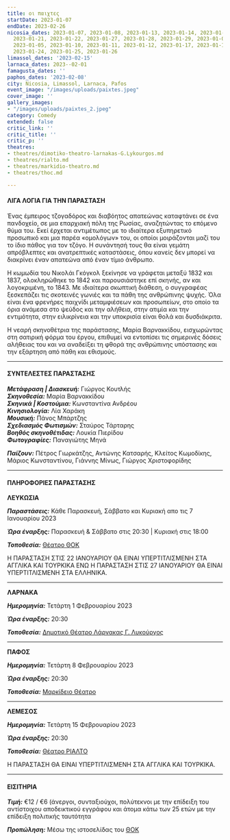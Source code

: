 ```yaml
---
title: οι παιχτες
startDate: 2023-01-07
endDate: 2023-02-26
nicosia_dates: 2023-01-07, 2023-01-08, 2023-01-13, 2023-01-14, 2023-01-15, 2023-01-20,
  2023-01-21, 2023-01-22, 2023-01-27, 2023-01-28, 2023-01-29, 2023-01-03, 2023-01-04,
  2023-01-05, 2023-01-10, 2023-01-11, 2023-01-12, 2023-01-17, 2023-01-18, 2023-01-19,
  2023-01-24, 2023-01-25, 2023-01-26
limassol_dates: '2023-02-15'
larnaca_dates: 2023--02-01
famagusta_dates: ''
paphos_dates: '2023-02-08'
city: Nicosia, Limassol, Larnaca, Pafos
event_image: "/images/uploads/paixtes.jpeg"
cover_image: ''
gallery_images:
- "/images/uploads/paixtes_2.jpeg"
category: Comedy
extended: false
critic_link: ''
critic_title: ''
critic_p: ''
theatres:
- theatres/dimotiko-theatro-larnakas-G.Lykourgos.md
- theatres/rialto.md
- theatres/markidio-theatro.md
- theatres/thoc.md

---
```

#### ΛΙΓΑ ΛΟΓΙΑ ΓΙΑ ΤΗΝ ΠΑΡΑΣΤΑΣΗ

Ένας έμπειρος τζογαδόρος και διαβόητος απατεώνας καταφτάνει σε ένα πανδοχείο, σε μια επαρχιακή πόλη της Ρωσίας, αναζητώντας το επόμενο θύμα του. Εκεί έρχεται αντιμέτωπος με το ιδιαίτερα εξυπηρετικό προσωπικό και μια παρέα «ομολόγων» του, οι οποίοι μοιράζονται μαζί του το ίδιο πάθος για τον τζόγο. Η συνάντησή τους θα είναι γεμάτη απρόβλεπτες και ανατρεπτικές καταστάσεις, όπου κανείς δεν μπορεί να διακρίνει έναν απατεώνα από έναν τίμιο άνθρωπο.

Η κωμωδία του Νικολάι Γκόγκολ ξεκίνησε να γράφεται μεταξύ 1832 και 1837, ολοκληρώθηκε το 1842 και παρουσιάστηκε επί σκηνής, αν και λογοκριμένη, το 1843. Με ιδιαίτερα σκωπτική διάθεση, ο συγγραφέας ξεσκεπάζει τις σκοτεινές γωνιές και τα πάθη της ανθρώπινης ψυχής. Όλα είναι ένα φρενήρες παιχνίδι μεταμφιέσεων και προσωπείων, στο οποίο τα όρια ανάμεσα στο ψεύδος και την αλήθεια, στην ατιμία και την εντιμότητα, στην ειλικρίνεια και την υποκρισία είναι θολά και δυσδιάκριτα.

Η νεαρή σκηνοθέτρια της παράστασης, Μαρία Βαρνακκίδου, εισχωρώντας στη σατιρική φόρμα του έργου, επιθυμεί να εντοπίσει τις σημερινές δόσεις αλήθειας του και να αναδείξει τη φθορά της ανθρώπινης υπόστασης και την εξάρτηση από πάθη και εθισμούς.

***

#### ΣΥΝΤΕΛΕΣΤΕΣ ΠΑΡΑΣΤΑΣΗΣ

**_Μετάφραση | Διασκευή:_** Γιώργος Κουτλής  
**_Σκηνοθεσία:_** Μαρία Βαρνακκίδου  
**_Σκηνικά | Κοστούμια:_** Κωνσταντίνα Ανδρέου  
**_Κινησιολογία:_** Λία Χαράκη  
**_Μουσική:_** Πάνος Μπάρτζης  
**_Σχεδιασμός Φωτισμών:_** Σταύρος Τάρταρης  
**_Βοηθός σκηνοθέτιδας:_** Λουκία Πιερίδου  
**_Φωτογραφίες:_** Παναγιώτης Μηνά

**_Παίζουν:_** Πέτρος Γιωρκάτζης, Αντώνης Κατσαρής, Κλείτος Κωμοδίκης, Μάριος Κωνσταντίνου, Γιάννης Μίνως, Γιώργος Χριστοφορίδης

***

#### ΠΛΗΡΟΦΟΡΙΕΣ ΠΑΡΑΣΤΑΣΗΣ

**ΛΕΥΚΩΣΙΑ**

**_Παραστάσεις:_** Κάθε Παρασκευή, Σάββατο και Κυριακή απο τις 7 Ιανουαρίου 2023

**_Ώρα έναρξης:_** Παρασκευή & Σάββατο στις 20:30 | Κυριακή στις 18:00

**_Τοποθεσία:_** [Θέατρο ΘΟΚ](?#map)

Η ΠΑΡΑΣΤΑΣΗ ΣΤΙΣ 22 ΙΑΝΟΥΑΡΙΟΥ ΘΑ ΕΙΝΑΙ ΥΠΕΡΤΙΤΛΙΣΜΕΝΗ ΣΤΑ ΑΓΓΛΙΚΑ ΚΑΙ ΤΟΥΡΚΙΚΑ ΕΝΩ Η ΠΑΡΑΣΤΑΣΗ ΣΤΙΣ 27 ΙΑΝΟΥΑΡΙΟΥ ΘΑ ΕΙΝΑΙ ΥΠΕΡΤΙΤΛΙΣΜΕΝΗ ΣΤΑ ΕΛΛΗΝΙΚΑ.

***

**ΛΑΡΝΑΚΑ**

**_Ημερομηνία:_** Τετάρτη 1 Φεβρουαρίου 2023

**_Ώρα έναρξης:_** 20:30

**_Τοποθεσία:_** [Δημοτικό Θέατρο Λάρνακας Γ. Λυκούργος](?#map)

***

**ΠΑΦΟΣ**

**_Ημερομηνία:_** Τετάρτη 8 Φεβρουαρίου 2023

**_Ώρα έναρξης:_** 20:30

**_Τοποθεσία:_** [Μαρκίδειο Θέατρο](?#map)

***

**ΛΕΜΕΣΟΣ**

**_Ημερομηνία:_** Τετάρτη 15 Φεβρουαρίου 2023

**_Ώρα έναρξης:_** 20:30

**_Τοποθεσία:_** [Θέατρο ΡΙΑΛΤΟ](?#map)

Η ΠΑΡΑΣΤΑΣΗ ΘΑ ΕΙΝΑΙ ΥΠΕΡΤΙΤΛΙΣΜΕΝΗ ΣΤΑ ΑΓΓΛΙΚΑ ΚΑΙ ΤΟΥΡΚΙΚΑ.

***

#### ΕΙΣΙΤΗΡΙΑ

**_Τιμή:_** €12 / €6 (άνεργοι, συνταξιούχοι, πολύτεκνοι με την επίδειξη του αντίστοιχου αποδεικτικού εγγράφου και άτομα κάτω των 25 ετών με την επίδειξη πολιτικής ταυτότητα

**_Προπώληση:_** Μέσω της ιστοσελίδας του [ΘΟΚ](https://tickets.thoc.org.cy/)